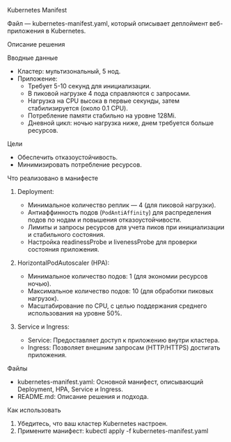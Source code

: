 Kubernetes Manifest

Файл — kubernetes-manifest.yaml, который описывает деплоймент веб-приложения в Kubernetes.

Описание решения

Вводные данные
- Кластер: мультизональный, 5 нод.
- Приложение:
  - Требует 5-10 секунд для инициализации.
  - В пиковой нагрузке 4 пода справляются с запросами.
  - Нагрузка на CPU высока в первые секунды, затем стабилизируется (около 0.1 CPU).
  - Потребление памяти стабильно на уровне 128Mi.
  - Дневной цикл: ночью нагрузка ниже, днем требуется больше ресурсов.

Цели
- Обеспечить отказоустойчивость.
- Минимизировать потребление ресурсов.

Что реализовано в манифесте
1. Deployment:
   - Минимальное количество реплик — 4 (для пиковой нагрузки).
   - Антиаффинность подов (`PodAntiAffinity`) для распределения подов по нодам и повышения отказоустойчивости.
   - Лимиты и запросы ресурсов для учета пиков при инициализации и стабильного состояния.
   - Настройка readinessProbe и livenessProbe для проверки состояния приложения.

2. HorizontalPodAutoscaler (HPA):
   - Минимальное количество подов: 1 (для экономии ресурсов ночью).
   - Максимальное количество подов: 10 (для обработки пиковых нагрузок).
   - Масштабирование по CPU, с целью поддержания среднего использования на уровне 50%.

3. Service и Ingress:
   - Service: Предоставляет доступ к приложению внутри кластера.
   - Ingress: Позволяет внешним запросам (HTTP/HTTPS) достигать приложения.

Файлы
- kubernetes-manifest.yaml: Основной манифест, описывающий Deployment, HPA, Service и Ingress.
- README.md: Описание решения и подхода.

Как использовать
1. Убедитесь, что ваш кластер Kubernetes настроен.
2. Примените манифест:
   kubectl apply -f kubernetes-manifest.yaml
